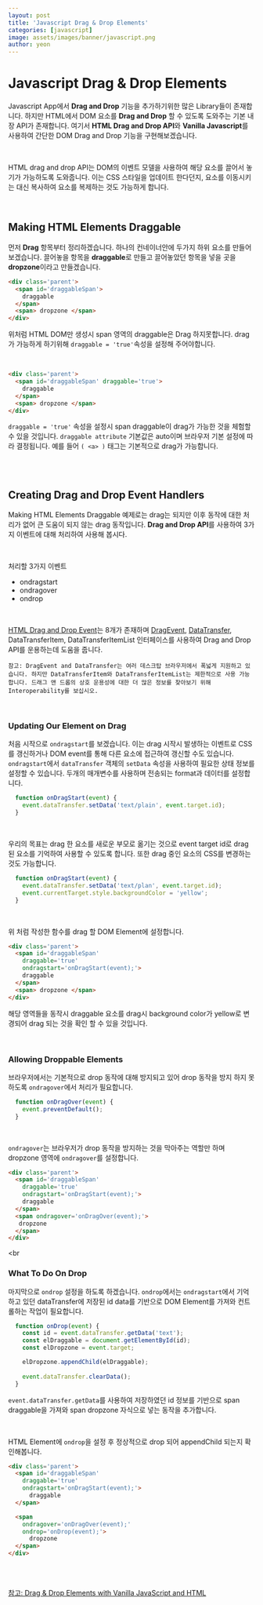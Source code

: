 ```yaml
---
layout: post
title: 'Javascript Drag & Drop Elements'
categories: [javascript]
image: assets/images/banner/javascript.png
author: yeon
---
```


# Javascript Drag & Drop Elements

Javascript App에서 **Drag and Drop** 기능을 추가하기위한 많은 Library들이 존재합니다. 하지만 HTML에서 DOM 요소를 **Drag and Drop** 할 수 있도록 도와주는 기본 내장 API가 존재합니다. 여기서 **HTML Drag and Drop API**와 **Vanilla Javascript**를 사용하여 간단한 DOM Drag and Drop 기능을 구현해보겠습니다. <br>

<br>

HTML drag and drop API는 DOM의 이벤트 모델을 사용하여 해당 요소를 끌어서 놓기가 가능하도록 도와줍니다. 이는 CSS 스타일을 업데이트 한다던지, 요소를 이동시키는 대신 복사하여 요소를 복제하는 것도 가능하게 합니다. <br>

<br>

## Making HTML Elements Draggable

먼저 **Drag** 항목부터 정리하겠습니다. 하나의 컨네이너안에 두가지 하위 요소를 만들어 보겠습니다. 끌어놓을 항목을 **draggable**로 만들고 끌어놓았던 항목을 넣을 곳을 **dropzone**이라고 만들겠습니다.

```html
<div class='parent'>
  <span id='draggableSpan'>
    draggable
  </span>
  <span> dropzone </span>
</div>
```

위처럼 HTML DOM만 생성시 span 영역의 draggable은 Drag 하지못합니다. drag가 가능하게 하기위해 `draggable = 'true'`속성을 설정해 주어야합니다. <br>

<br>

```html
<div class='parent'>
  <span id='draggableSpan' draggable='true'>
    draggable
  </span>
  <span> dropzone </span>
</div>
```

`draggable = 'true'` 속성을 설정시 span draggable이 drag가 가능한 것을 체험할 수 있을 것입니다. `draggable attribute` 기본값은 auto이며 브라우저 기본 설정에 따라 결정됩니다. 예를 들어 `( <a> )` 태그는 기본적으로 drag가 가능합니다. <br>

<br><br>

## Creating Drag and Drop Event Handlers

Making HTML Elements Draggable 예제로는 drag는 되지만 이후 동작에 대한 처리가 없어 큰 도움이 되지 않는 drag 동작입니다. **Drag and Drop API**를 사용하여 3가지 이벤트에 대해 처리하여 사용해 봅시다. <br>

<br>

처리할 3가지 이벤트
- ondragstart
- ondragover
- ondrop

<br>

[HTML Drag and Drop Event](https://developer.mozilla.org/ko/docs/Web/API/HTML_%EB%93%9C%EB%9E%98%EA%B7%B8_%EC%95%A4_%EB%93%9C%EB%A1%AD_API)는 8개가 존재하며 [DragEvent](https://developer.mozilla.org/ko/docs/Web/API/DragEvent), [DataTransfer](https://developer.mozilla.org/ko/docs/Web/API/DataTransfer), DataTransferItem, DataTransferItemList 인터페이스를 사용하여 Drag and Drop API를 운용하는데 도움을 줍니다.

~~~
참고: DragEvent and DataTransfer는 여러 데스크탑 브라우저에서 폭넓게 지원하고 있습니다. 하지만 DataTransferItem와 DataTransferItemList는 제한적으로 사용 가능합니다. 드래그 앤 드롭의 상호 운용성에 대한 더 많은 정보를 찾아보기 위해 Interoperability를 보십시오.
~~~

<br>

### Updating Our Element on Drag

처음 시작으로 `ondragstart`를 보겠습니다. 이는 drag 시작시 발생하는 이벤트로 CSS를 갱신하거나 DOM event를 통해 다른 요소에 접근하여 갱신할 수도 있습니다. <br>
`ondragstart`에서  `dataTransfer` 객체의 `setData` 속성을 사용하여 필요한 상태 정보를 설정할 수 있습니다. 두개의 매개변수를 사용하며 전송되는 format과 데이터를 설정합니다.

```javascript
  function onDragStart(event) {
    event.dataTransfer.setData('text/plain', event.target.id);
  }
```

<br>

우리의 목표는 drag 한 요소를 새로운 부모로 옮기는 것으로 event target id로 drag 된 요소를 기억하여 사용할 수 있도록 합니다. 또한 drag 중인 요소의 CSS를 변경하는 것도 가능합니다.

```javascript
  function onDragStart(event) {
    event.dataTransfer.setData('text/plan', event.target.id);
    event.currentTarget.style.backgroundColor = 'yellow';
  }
```

<br>

위 처럼 작성한 함수를 drag 할 DOM Element에 설정합니다.

```html
<div class='parent'>
  <span id='draggableSpan'
    draggable='true'
    ondragstart='onDragStart(event);'>
    draggable
  </span>
  <span> dropzone </span>
</div>
```

해당 영역들을 동작시 draggable 요소를 drag시 background color가 yellow로 변경되어 drag 되는 것을 확인 할 수 있을 것입니다. <br>

<br>

### Allowing Droppable Elements

브라우저에서는 기본적으로 drop 동작에 대해 방지되고 있어 drop 동작을 방지 하지 못하도록 `ondragover`에서 처리가 필요합니다.

```javascript
  function onDragOver(event) {
    event.preventDefault();
  }
```

<br>

`ondragover`는 브라우저가 drop 동작을 방지하는 것을 막아주는 역할만 하며 dropzone 영역에 `ondragover`를 설정합니다.

```html
<div class='parent'>
  <span id='draggableSpan'
    draggable='true'
    ondragstart='onDragStart(event);'>
    draggable
  </span>
  <span ondragover='onDragOver(event);'>
   dropzone 
  </span>
</div>
```

<br<br>

### What To Do On Drop

마지막으로 `ondrop` 설정을 하도록 하겠습니다. `ondrop`에서는 `ondragstart`에서 기억하고 있던 dataTransfer에 저장된 id data를 기반으로 DOM Element를 가져와 컨트롤하는 작업이 필요합니다.

```javascript
  function onDrop(event) {
    const id = event.dataTransfer.getData('text');
    const elDraggable = document.getElementById(id);
    const elDropzone = event.target;

    elDropzone.appendChild(elDraggable);
    
    event.dataTransfer.clearData();
  }
```

`event.dataTransfer.getData`를 사용하여 저장하였던 id 정보를 기반으로 span draggable을 가져와 span dropzone 자식으로 넣는 동작을 추가합니다. <br>

<br>

HTML Element에 `ondrop`을 설정 후 정상적으로 drop 되어 appendChild 되는지 확인해봅니다.

```html
<div class='parent'>
  <span id='draggableSpan'
    draggable='true'
    ondragstart='onDragStart(event);'>
      draggable
  </span>

  <span
    ondragover='onDragOver(event);'
    ondrop='onDrop(event);'>
      dropzone
  </span>
</div>
```

<br><br>

[참고: Drag & Drop Elements with Vanilla JavaScript and HTML](https://alligator.io/js/drag-and-drop-vanilla-js/?fbclid=IwAR1a1dWzwxf_XbcnxSHL5f8eP4xtI-oeLMEZStafKQemgMtmBWocpCHNAQ8)



<br><br><br>
